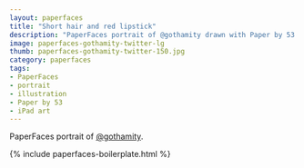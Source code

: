 ```yaml
---
layout: paperfaces
title: "Short hair and red lipstick"
description: "PaperFaces portrait of @gothamity drawn with Paper by 53 on an iPad."
image: paperfaces-gothamity-twitter-lg
thumb: paperfaces-gothamity-twitter-150.jpg
category: paperfaces
tags: 
- PaperFaces
- portrait
- illustration
- Paper by 53
- iPad art
---
```


PaperFaces portrait of [@gothamity](http://twitter.com/gothamity).

{% include paperfaces-boilerplate.html %}